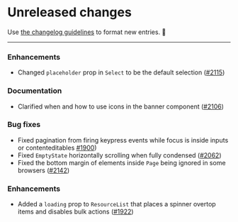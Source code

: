 # Unreleased changes

Use [the changelog guidelines](https://git.io/polaris-changelog-guidelines) to format new entries. 💜

---

### Enhancements

- Changed `placeholder` prop in `Select` to be the default selection ([#2115](https://github.com/Shopify/polaris-react/pull/2115))

### Documentation

- Clarified when and how to use icons in the banner component ([#2106](https://github.com/Shopify/polaris-react/pull/2106))

### Bug fixes

- Fixed pagination from firing keypress events while focus is inside inputs or contenteditables [#1900](https://github.com/Shopify/polaris-react/pull/1900))
- Fixed `EmptyState` horizontally scrolling when fully condensed ([#2062](https://github.com/Shopify/polaris-react/pull/2062))
- Fixed the bottom margin of elements inside `Page` being ignored in some browsers ([#2142](https://github.com/Shopify/polaris-react/pull/2142))

### Enhancements

- Added a `loading` prop to `ResourceList` that places a spinner overtop items and disables bulk actions ([#1922](https://github.com/Shopify/polaris-react/pull/1922))
